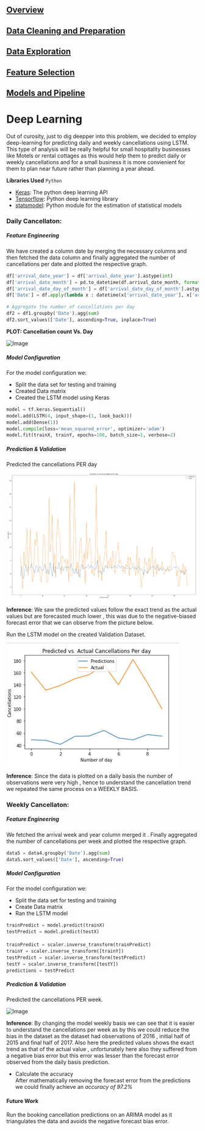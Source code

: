 ## [Overview](../README.md)

## [Data Cleaning and Preparation](../Data_Cleaning/Data_Cleaning.md)

## [Data Exploration](../Data_Exploration/Data_Exploration.md)

## [Feature Selection](../Feature_Selection/Feature_Selection.md)

## [Models and Pipeline](../Pipeline.md)

# Deep Learning  

Out of curosity, just to dig deepper into this problem, we decided to employ deep-learning for predicting daily and weekly cancellations using LSTM. This type of analysis will be really helpful for small hospitality businesses like Motels or rental cottages as this would help them to predict daily or weekly cancellations and for a small business it is more convienient for them to plan near future rather than planning a year ahead.

**Libraries Used**
`Python`
* [Keras](https://keras.io/): The python deep learning API
* [Tensorflow](https://www.tensorflow.org/): Python deep learning library
* [statsmodel](https://www.statsmodels.org/stable/index.html): Python module for the estimation of statistical models

### Daily Cancellaton:

##### Feature Engineering
We have created a column date by merging the necessary columns and then fetched the data column and finally aggregated the number of cancellations per date and plotted the respective graph.
```Python
df['arrival_date_year'] = df['arrival_date_year'].astype(int)
df['arrival_date_month'] = pd.to_datetime(df.arrival_date_month, format='%B').dt.month
df['arrival_date_day_of_month'] = df['arrival_date_day_of_month'].astype(int)
df['Date'] = df.apply(lambda x : datetime(x['arrival_date_year'], x['arrival_date_month'], x['arrival_date_day_of_month']),axis = 1)
```
```Python
# Aggregate the number of cancellations per day
df2 = df1.groupby('Date').agg(sum)
df2.sort_values(['Date'], ascending=True, inplace=True)
```
**PLOT: Cancellation count Vs. Day**  

![Image](Images/cancelaton_per_day.PNG)  


##### Model Configuration  
For the model configuration we:
* Split the data set for testing and training  
* Created Data matrix  
* Created the LSTM model using Keras  
```Python
model = tf.keras.Sequential()
model.add(LSTM(4, input_shape=(1, look_back)))
model.add(Dense(1))
model.compile(loss='mean_squared_error', optimizer='adam')
model.fit(trainX, trainY, epochs=100, batch_size=1, verbose=2)
```

##### Prediction & Validation  
Predicted the cancellations PER day  

![Image](Images/prediction_per_day.PNG)  

**Inference**: We saw the predicted values follow the exact trend as the actual values but are forecasted much lower , this was due to the negative-biased forecast error that we can observe from the picture below.  

Run the LSTM model on the created Validation Dataset.  

![Image](Images/validation_per_day.PNG)

**Inference**: Since the data is plotted on a daily basis the number of observations were very high ,  hence to understand the cancellation trend we repeated the same process on a WEEKLY BASIS.  

### Weekly Cancellaton:

##### Feature Engineering
We fetched the arrival week and year column merged it . Finally aggregated the number of cancellations per week and plotted the respective graph.  
```Python
data5 = data4.groupby('Date').agg(sum)
data5.sort_values(['Date'], ascending=True)
```  

##### Model Configuration
For the model configuration we:  
* Split the data set for testing and training  
* Create Data matrix  
* Ran the LSTM model  
```Python
trainPredict = model.predict(trainX)
testPredict = model.predict(testX)  

trainPredict = scaler.inverse_transform(trainPredict)
trainY = scaler.inverse_transform([trainY])
testPredict = scaler.inverse_transform(testPredict)
testY = scaler.inverse_transform([testY])
predictions = testPredict
```  

##### Prediction & Validation  
Predicted the cancellations PER week.

![Image](Images/predictions_per_week.PNG)  

**Inference**: By changing the model weekly basis we can see that it is easier to understand the cancellations per week as by this we could reduce the bias in the dataset as the dataset had observations of 2016 , initial half of 2015 and final half of 2017. Also here the predicted values shows the exact trend as that of the actual value , unfortunately here also they suffered from a negative bias error but this error was lesser than the forecast error observed from the daily basis prediction. 
* Calculate the accuracy  
After mathematically removing the forecast error from the predictions we could finally achieve an *accuracy of 97.2%* 

#### Future Work  
Run the booking cancellation predictions on an ARIMA model as it triangulates the data and avoids the negative forecast bias error. 


